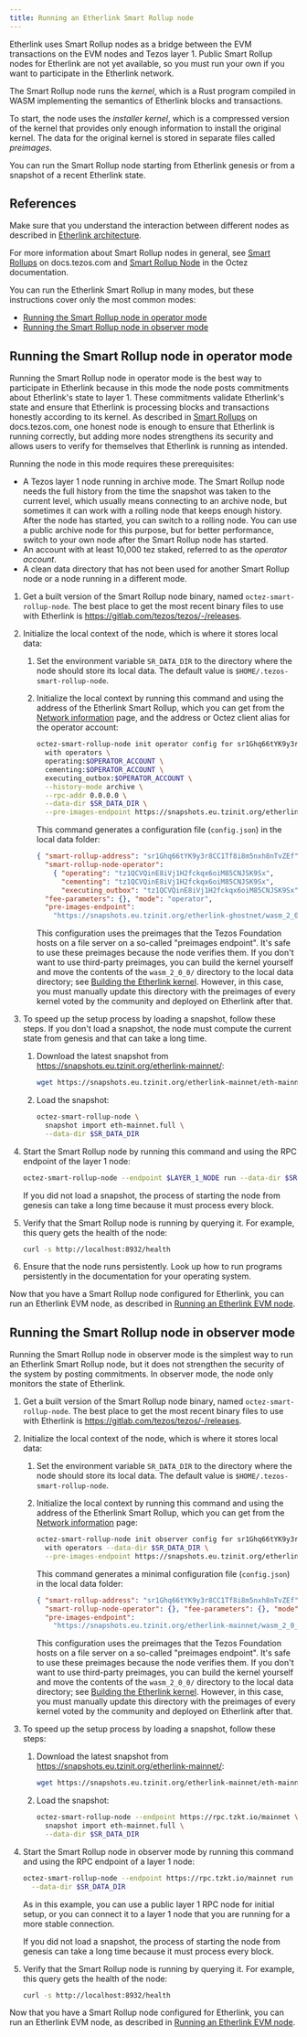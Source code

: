 ```yaml
---
title: Running an Etherlink Smart Rollup node
---
```


Etherlink uses Smart Rollup nodes as a bridge between the EVM transactions on the EVM nodes and Tezos layer 1.
Public Smart Rollup nodes for Etherlink are not yet available, so you must run your own if you want to participate in the Etherlink network.

The Smart Rollup node runs the _kernel_, which is a Rust program compiled in WASM implementing the semantics of Etherlink blocks and transactions.

To start, the node uses the _installer kernel_, which is a compressed version of the kernel that provides only enough information to install the original kernel.
The data for the original kernel is stored in separate files called _preimages_.

You can run the Smart Rollup node starting from Etherlink genesis or from a snapshot of a recent Etherlink state.

## References

Make sure that you understand the interaction between different nodes as described in [Etherlink architecture](/network/architecture).

For more information about Smart Rollup nodes in general, see [Smart Rollups](https://docs.tezos.com/architecture/smart-rollups) on docs.tezos.com and [Smart Rollup Node](https://tezos.gitlab.io/shell/smart_rollup_node.html) in the Octez documentation.

You can run the Etherlink Smart Rollup in many modes, but these instructions cover only the most common modes:

- [Running the Smart Rollup node in operator mode](#running-the-smart-rollup-node-in-operator-mode)
- [Running the Smart Rollup node in observer mode](#running-the-smart-rollup-node-in-observer-mode)

## Running the Smart Rollup node in operator mode

Running the Smart Rollup node in operator mode is the best way to participate in Etherlink because in this mode the node posts commitments about Etherlink's state to layer 1.
These commitments validate Etherlink's state and ensure that Etherlink is processing blocks and transactions honestly according to its kernel.
As described in [Smart Rollups](https://docs.tezos.com/architecture/smart-rollups) on docs.tezos.com, one honest node is enough to ensure that Etherlink is running correctly, but adding more nodes strengthens its security and allows users to verify for themselves that Etherlink is running as intended.

Running the node in this mode requires these prerequisites:

- A Tezos layer 1 node running in archive mode.
The Smart Rollup node needs the full history from the time the snapshot was taken to the current level, which usually means connecting to an archive node, but sometimes it can work with a rolling node that keeps enough history.
After the node has started, you can switch to a rolling node.
You can use a public archive node for this purpose, but for better performance, switch to your own node after the Smart Rollup node has started.
- An account with at least 10,000 tez staked, referred to as the _operator account_.
- A clean data directory that has not been used for another Smart Rollup node or a node running in a different mode.

1. Get a built version of the Smart Rollup node binary, named `octez-smart-rollup-node`.
The best place to get the most recent binary files to use with Etherlink is https://gitlab.com/tezos/tezos/-/releases.

1. Initialize the local context of the node, which is where it stores local data:

   1. Set the environment variable `SR_DATA_DIR` to the directory where the node should store its local data.
   The default value is `$HOME/.tezos-smart-rollup-node`.

   1. Initialize the local context by running this command and using the address of the Etherlink Smart Rollup, which you can get from the [Network information](/get-started/network-information) page, and the address or Octez client alias for the operator account:

      ```bash
      octez-smart-rollup-node init operator config for sr1Ghq66tYK9y3r8CC1Tf8i8m5nxh8nTvZEf \
        with operators \
        operating:$OPERATOR_ACCOUNT \
        cementing:$OPERATOR_ACCOUNT \
        executing_outbox:$OPERATOR_ACCOUNT \
        --history-mode archive \
        --rpc-addr 0.0.0.0 \
        --data-dir $SR_DATA_DIR \
        --pre-images-endpoint https://snapshots.eu.tzinit.org/etherlink-mainnet/wasm_2_0_0
      ```

      This command generates a configuration file (`config.json`) in the local data folder:

      ```json
      { "smart-rollup-address": "sr1Ghq66tYK9y3r8CC1Tf8i8m5nxh8nTvZEf",
        "smart-rollup-node-operator":
          { "operating": "tz1QCVQinE8iVj1H2fckqx6oiM85CNJSK9Sx",
            "cementing": "tz1QCVQinE8iVj1H2fckqx6oiM85CNJSK9Sx",
            "executing_outbox": "tz1QCVQinE8iVj1H2fckqx6oiM85CNJSK9Sx" },
        "fee-parameters": {}, "mode": "operator",
        "pre-images-endpoint":
          "https://snapshots.eu.tzinit.org/etherlink-ghostnet/wasm_2_0_0" }
      ```

      This configuration uses the preimages that the Tezos Foundation hosts on a file server on a so-called "preimages endpoint".
      It's safe to use these preimages because the node verifies them.
      If you don't want to use third-party preimages, you can build the kernel yourself and move the contents of the `wasm_2_0_0/` directory to the local data directory; see [Building the Etherlink kernel](/network/building-kernel).
      However, in this case, you must manually update this directory with the preimages of every kernel voted by the community and deployed on Etherlink after that.

1. To speed up the setup process by loading a snapshot, follow these steps.
If you don't load a snapshot, the node must compute the current state from genesis and that can take a long time.

   1. Download the latest snapshot from https://snapshots.eu.tzinit.org/etherlink-mainnet/:

      ```bash
      wget https://snapshots.eu.tzinit.org/etherlink-mainnet/eth-mainnet.full
      ```

   1. Load the snapshot:

      ```bash
      octez-smart-rollup-node \
        snapshot import eth-mainnet.full \
        --data-dir $SR_DATA_DIR
      ```

1. Start the Smart Rollup node by running this command and using the RPC endpoint of the layer 1 node:

   ```bash
   octez-smart-rollup-node --endpoint $LAYER_1_NODE run --data-dir $SR_DATA_DIR
   ```

   If you did not load a snapshot, the process of starting the node from genesis can take a long time because it must process every block.

1. Verify that the Smart Rollup node is running by querying it.
For example, this query gets the health of the node:

   ```bash
   curl -s http://localhost:8932/health
   ```

1. Ensure that the node runs persistently.
Look up how to run programs persistently in the documentation for your operating system.

Now that you have a Smart Rollup node configured for Etherlink, you can run an Etherlink EVM node, as described in [Running an Etherlink EVM node](./evm-nodes).

## Running the Smart Rollup node in observer mode

Running the Smart Rollup node in observer mode is the simplest way to run an Etherlink Smart Rollup node, but it does not strengthen the security of the system by posting commitments.
In observer mode, the node only monitors the state of Etherlink.

1. Get a built version of the Smart Rollup node binary, named `octez-smart-rollup-node`.
The best place to get the most recent binary files to use with Etherlink is https://gitlab.com/tezos/tezos/-/releases.

1. Initialize the local context of the node, which is where it stores local data:

   1. Set the environment variable `SR_DATA_DIR` to the directory where the node should store its local data.
   The default value is `$HOME/.tezos-smart-rollup-node`.

   1. Initialize the local context by running this command and using the address of the Etherlink Smart Rollup, which you can get from the [Network information](/get-started/network-information) page:

      ```bash
      octez-smart-rollup-node init observer config for sr1Ghq66tYK9y3r8CC1Tf8i8m5nxh8nTvZEf \
        with operators --data-dir $SR_DATA_DIR \
        --pre-images-endpoint https://snapshots.eu.tzinit.org/etherlink-mainnet/wasm_2_0_0
      ```

      This command generates a minimal configuration file (`config.json`) in the local data folder:

      ```json
      { "smart-rollup-address": "sr1Ghq66tYK9y3r8CC1Tf8i8m5nxh8nTvZEf",
        "smart-rollup-node-operator": {}, "fee-parameters": {}, "mode": "observer",
        "pre-images-endpoint":
          "https://snapshots.eu.tzinit.org/etherlink-mainnet/wasm_2_0_0" }
      ```

      This configuration uses the preimages that the Tezos Foundation hosts on a file server on a so-called "preimages endpoint".
      It's safe to use these preimages because the node verifies them.
      If you don't want to use third-party preimages, you can build the kernel yourself and move the contents of the `wasm_2_0_0/` directory to the local data directory; see [Building the Etherlink kernel](/network/building-kernel).
      However, in this case, you must manually update this directory with the preimages of every kernel voted by the community and deployed on Etherlink after that.

1. To speed up the setup process by loading a snapshot, follow these steps:

   1. Download the latest snapshot from https://snapshots.eu.tzinit.org/etherlink-mainnet/:

      ```bash
      wget https://snapshots.eu.tzinit.org/etherlink-mainnet/eth-mainnet.full
      ```

   1. Load the snapshot:

      ```bash
      octez-smart-rollup-node --endpoint https://rpc.tzkt.io/mainnet \
        snapshot import eth-mainnet.full \
        --data-dir $SR_DATA_DIR
      ```

1. Start the Smart Rollup node in observer mode by running this command and using the RPC endpoint of a layer 1 node:

   ```bash
   octez-smart-rollup-node --endpoint https://rpc.tzkt.io/mainnet run \
     --data-dir $SR_DATA_DIR
   ```

   As in this example, you can use a public layer 1 RPC node for initial setup, or you can connect it to a layer 1 node that you are running for a more stable connection.

   If you did not load a snapshot, the process of starting the node from genesis can take a long time because it must process every block.

1. Verify that the Smart Rollup node is running by querying it.
For example, this query gets the health of the node:

   ```bash
   curl -s http://localhost:8932/health
   ```

Now that you have a Smart Rollup node configured for Etherlink, you can run an Etherlink EVM node, as described in [Running an Etherlink EVM node](./evm-nodes).
